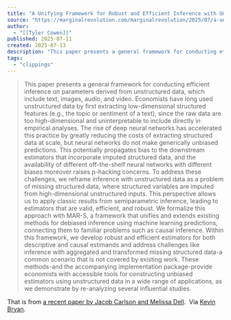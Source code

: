 ```yaml
---
title: "A Unifying Framework for Robust and Efficient Inference with Unstructured Data"
source: "https://marginalrevolution.com/marginalrevolution/2025/07/a-unifying-framework-for-robust-and-efficient-inference-with-unstructured-data.html"
author:
  - "[[Tyler Cowen]]"
published: 2025-07-11
created: 2025-07-13
description: "This paper presents a general framework for conducting efficient inference on parameters derived from unstructured data, which include text, images, audio, and video. Economists have long used unstructured data by first extracting low-dimensional structured features (e.g., the topic or sentiment of a text), since the raw data are too high-dimensional and uninterpretable to include directly […]"
tags:
  - "clippings"
---
```

> This paper presents a general framework for conducting efficient inference on parameters derived from unstructured data, which include text, images, audio, and video. Economists have long used unstructured data by first extracting low-dimensional structured features (e.g., the topic or sentiment of a text), since the raw data are too high-dimensional and uninterpretable to include directly in empirical analyses. The rise of deep neural networks has accelerated this practice by greatly reducing the costs of extracting structured data at scale, but neural networks do not make generically unbiased predictions. This potentially propagates bias to the downstream estimators that incorporate imputed structured data, and the availability of different off-the-shelf neural networks with different biases moreover raises p-hacking concerns. To address these challenges, we reframe inference with unstructured data as a problem of missing structured data, where structured variables are imputed from high-dimensional unstructured inputs. This perspective allows us to apply classic results from semiparametric inference, leading to estimators that are valid, efficient, and robust. We formalize this approach with MAR-S, a framework that unifies and extends existing methods for debiased inference using machine learning predictions, connecting them to familiar problems such as causal inference. Within this framework, we develop robust and efficient estimators for both descriptive and causal estimands and address challenges like inference with aggregated and transformed missing structured data-a common scenario that is not covered by existing work. These methods-and the accompanying implementation package-provide economists with accessible tools for constructing unbiased estimators using unstructured data in a wide range of applications, as we demonstrate by re-analyzing several influential studies.

That is from [a recent paper by Jacob Carlson and Melissa Dell](https://arxiv.org/abs/2505.00282).  Via [Kevin Bryan](https://x.com/Afinetheorem/status/1943848995597824109).